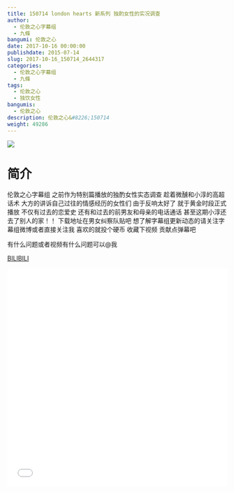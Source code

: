 ```yaml
---
title: 150714 london hearts 新系列 独酌女性的实况调查
author: 
  - 伦敦之心字幕组
  - 九條
bangumi: 伦敦之心
date: 2017-10-16 00:00:00
publishdate: 2015-07-14
slug: 2017-10-16_150714_2644317
categories: 
  - 伦敦之心字幕组
  - 九條
tags: 
  - 伦敦之心
  - 独饮女性
bangumis: 
  - 伦敦之心
description: 伦敦之心&#8226;150714
weight: 49286
---
```


![](https://i.imgur.com/8ka7AOK.jpg)

# 简介  
伦敦之心字幕组 之前作为特别篇播放的独酌女性实态调查 趁着微醺和小淳的高超话术 大方的讲诉自己过往的情感经历的女性们 由于反响太好了 就于黄金时段正式播放 不仅有过去的恋爱史 还有和过去的前男友和母亲的电话通话 甚至这期小淳还去了别人的家！！ 下载地址在男女纠察队贴吧 想了解字幕组更新动态的请关注字幕组微博或者直接关注我 喜欢的就投个硬币 收藏下视频 贡献点弹幕吧
有什么问题或者视频有什么问题可以@我

  [BILIBILI](https://www.bilibili.com/video/av2644317/)


  <iframe src="//www.bilibili.com/html/html5player.html?cid=4129135&aid=2644317" width="100%" height="500" frameborder="0" allowfullscreen="allowfullscreen"></iframe>
